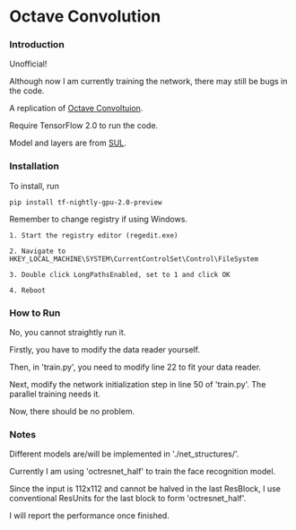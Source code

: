 # Octave Convolution

### Introduction

Unofficial!

Although now I am currently training the network, there may still be bugs in the code. 

A replication of [Octave Convoltuion](https://arxiv.org/abs/1904.05049).

Require TensorFlow 2.0 to run the code.

Model and layers are from [SUL](https://github.com/ddddwee1/sul).

### Installation

To install, run
```
pip install tf-nightly-gpu-2.0-preview
```

Remember to change registry if using Windows.

```
1. Start the registry editor (regedit.exe)

2. Navigate to HKEY_LOCAL_MACHINE\SYSTEM\CurrentControlSet\Control\FileSystem

3. Double click LongPathsEnabled, set to 1 and click OK

4. Reboot
```

### How to Run

No, you cannot straightly run it. 

Firstly, you have to modify the data reader yourself.

Then, in 'train.py', you need to modify line 22 to fit your data reader.

Next, modify the network initialization step in line 50 of 'train.py'. The parallel training needs it.

Now, there should be no problem.

### Notes

Different models are/will be implemented in './net_structures/'. 

Currently I am using 'octresnet_half' to train the face recognition model. 

Since the input is 112x112 and cannot be halved in the last ResBlock, I use conventional ResUnits for the last block to form 'octresnet_half'.

I will report the performance once finished.
